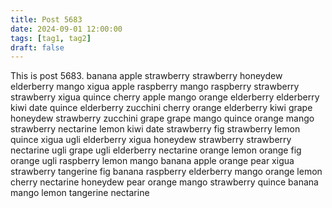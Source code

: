 ```yaml
---
title: Post 5683
date: 2024-09-01 12:00:00
tags: [tag1, tag2]
draft: false
---
```

This is post 5683.
banana
apple
strawberry
strawberry
honeydew
elderberry
mango
xigua
apple
raspberry
mango
raspberry
strawberry
strawberry
xigua
quince
cherry
apple
mango
orange
elderberry
elderberry
kiwi
date
quince
elderberry
zucchini
cherry
orange
elderberry
kiwi
grape
honeydew
strawberry
zucchini
grape
grape
mango
quince
orange
mango
strawberry
nectarine
lemon
kiwi
date
strawberry
fig
strawberry
lemon
quince
xigua
ugli
elderberry
xigua
honeydew
strawberry
strawberry
nectarine
ugli
grape
ugli
elderberry
nectarine
orange
lemon
orange
fig
orange
ugli
raspberry
lemon
mango
banana
apple
orange
pear
xigua
strawberry
tangerine
fig
banana
raspberry
elderberry
mango
orange
lemon
cherry
nectarine
honeydew
pear
orange
mango
strawberry
quince
banana
mango
lemon
tangerine
nectarine
